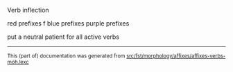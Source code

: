 Verb inflection

red prefixes f
blue prefixes
purple prefixes

put a neutral patient for all active verbs

* * *

<small>This (part of) documentation was generated from [src/fst/morphology/affixes/affixes-verbs-moh.lexc](https://github.com/giellalt/lang-moh/blob/main/src/fst/morphology/affixes/affixes-verbs-moh.lexc)</small>
